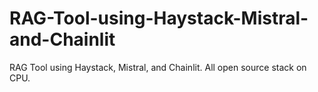 # RAG-Tool-using-Haystack-Mistral-and-Chainlit
RAG Tool using Haystack, Mistral, and Chainlit. All open source stack on CPU.

